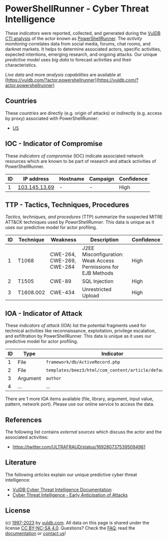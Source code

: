 # PowerShellRunner - Cyber Threat Intelligence

These _indicators_ were reported, collected, and generated during the [VulDB CTI analysis](https://vuldb.com/?kb.cti) of the actor known as [PowerShellRunner](https://vuldb.com/?actor.powershellrunner). The _activity monitoring_ correlates data from social media, forums, chat rooms, and darknet markets. It helps to determine associated actors, specific activities, expected intentions, emerging research, and ongoing attacks. Our unique _predictive model_ uses _big data_ to forecast activities and their characteristics.

_Live data_ and more _analysis capabilities_ are available at [https://vuldb.com/?actor.powershellrunner](https://vuldb.com/?actor.powershellrunner)

## Countries

These _countries_ are directly (e.g. origin of attacks) or indirectly (e.g. access by proxy) associated with PowerShellRunner:

* [US](https://vuldb.com/?country.us)

## IOC - Indicator of Compromise

These _indicators of compromise_ (IOC) indicate associated network resources which are known to be part of research and attack activities of PowerShellRunner.

ID | IP address | Hostname | Campaign | Confidence
-- | ---------- | -------- | -------- | ----------
1 | [103.145.13.69](https://vuldb.com/?ip.103.145.13.69) | - | - | High

## TTP - Tactics, Techniques, Procedures

_Tactics, techniques, and procedures_ (TTP) summarize the suspected MITRE ATT&CK techniques used by _PowerShellRunner_. This data is unique as it uses our predictive model for actor profiling.

ID | Technique | Weakness | Description | Confidence
-- | --------- | -------- | ----------- | ----------
1 | T1068 | CWE-264, CWE-269, CWE-284 | J2EE Misconfiguration: Weak Access Permissions for EJB Methods | High
2 | T1505 | CWE-89 | SQL Injection | High
3 | T1608.002 | CWE-434 | Unrestricted Upload | High

## IOA - Indicator of Attack

These _indicators of attack_ (IOA) list the potential fragments used for technical activities like reconnaissance, exploitation, privilege escalation, and exfiltration by PowerShellRunner. This data is unique as it uses our predictive model for actor profiling.

ID | Type | Indicator | Confidence
-- | ---- | --------- | ----------
1 | File | `framework/db/ActiveRecord.php` | High
2 | File | `templates/beez3/html/com_content/article/default.php` | High
3 | Argument | `author` | Low
4 | ... | ... | ...

There are 1 more IOA items available (file, library, argument, input value, pattern, network port). Please use our online service to access the data.

## References

The following list contains _external sources_ which discuss the actor and the associated activities:

* https://twitter.com/ULTRAFRAUD/status/1692807375395094961

## Literature

The following _articles_ explain our unique predictive cyber threat intelligence:

* [VulDB Cyber Threat Intelligence Documentation](https://vuldb.com/?kb.cti)
* [Cyber Threat Intelligence - Early Anticipation of Attacks](https://www.scip.ch/en/?labs.20201022)

## License

(c) [1997-2023](https://vuldb.com/?kb.changelog) by [vuldb.com](https://vuldb.com/?kb.about). All data on this page is shared under the license [CC BY-NC-SA 4.0](https://creativecommons.org/licenses/by-nc-sa/4.0/). Questions? Check the [FAQ](https://vuldb.com/?kb.faq), read the [documentation](https://vuldb.com/?kb) or [contact us](https://vuldb.com/?contact)!
